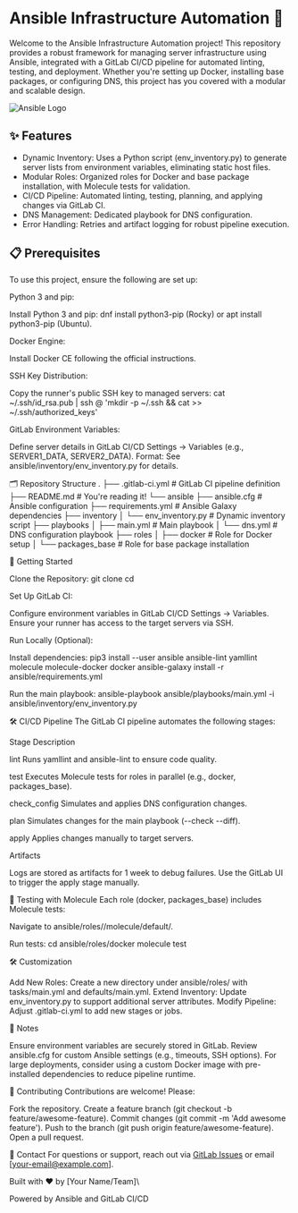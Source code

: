 # Ansible Infrastructure Automation 🚀

Welcome to the Ansible Infrastructure Automation project! This repository provides a robust framework for managing server infrastructure using Ansible, integrated with a GitLab CI/CD pipeline for automated linting, testing, and deployment. Whether you're setting up Docker, installing base packages, or configuring DNS, this project has you covered with a modular and scalable design.

![Ansible Logo](https://www.ansible.com/hubfs/2016_Images/AnsibleMark_RGB_RedWhite.png)
## ✨ Features

- Dynamic Inventory: Uses a Python script (env_inventory.py) to generate server lists from environment variables, eliminating static host files.
- Modular Roles: Organized roles for Docker and base package installation, with Molecule tests for validation.
- CI/CD Pipeline: Automated linting, testing, planning, and applying changes via GitLab CI.
- DNS Management: Dedicated playbook for DNS configuration.
- Error Handling: Retries and artifact logging for robust pipeline execution.

## 📋 Prerequisites
To use this project, ensure the following are set up:

Python 3 and pip:

Install Python 3 and pip: dnf install python3-pip (Rocky) or apt install python3-pip (Ubuntu).


Docker Engine:

Install Docker CE following the official instructions.


SSH Key Distribution:

Copy the runner's public SSH key to managed servers:
cat ~/.ssh/id_rsa.pub | ssh <user>@<server> 'mkdir -p ~/.ssh && cat >> ~/.ssh/authorized_keys'




GitLab Environment Variables:

Define server details in GitLab CI/CD Settings → Variables (e.g., SERVER1_DATA, SERVER2_DATA).
Format: See ansible/inventory/env_inventory.py for details.



🗂️ Repository Structure
.
├── .gitlab-ci.yml                  # GitLab CI pipeline definition
├── README.md                      # You're reading it!
└── ansible
    ├── ansible.cfg                 # Ansible configuration
    ├── requirements.yml            # Ansible Galaxy dependencies
    ├── inventory
    │   └── env_inventory.py       # Dynamic inventory script
    ├── playbooks
    │   ├── main.yml               # Main playbook
    │   └── dns.yml                # DNS configuration playbook
    ├── roles
    │   ├── docker                 # Role for Docker setup
    │   └── packages_base          # Role for base package installation

🚀 Getting Started

Clone the Repository:
git clone <repository-url>
cd <repository-name>


Set Up GitLab CI:

Configure environment variables in GitLab CI/CD Settings → Variables.
Ensure your runner has access to the target servers via SSH.


Run Locally (Optional):

Install dependencies:
pip3 install --user ansible ansible-lint yamllint molecule molecule-docker docker
ansible-galaxy install -r ansible/requirements.yml


Run the main playbook:
ansible-playbook ansible/playbooks/main.yml -i ansible/inventory/env_inventory.py





🛠️ CI/CD Pipeline
The GitLab CI pipeline automates the following stages:



Stage
Description



lint
Runs yamllint and ansible-lint to ensure code quality.


test
Executes Molecule tests for roles in parallel (e.g., docker, packages_base).


check_config
Simulates and applies DNS configuration changes.


plan
Simulates changes for the main playbook (--check --diff).


apply
Applies changes manually to target servers.


Artifacts

Logs are stored as artifacts for 1 week to debug failures.
Use the GitLab UI to trigger the apply stage manually.

🧪 Testing with Molecule
Each role (docker, packages_base) includes Molecule tests:

Navigate to ansible/roles/<role>/molecule/default/.

Run tests:
cd ansible/roles/docker
molecule test



🛠️ Customization

Add New Roles: Create a new directory under ansible/roles/ with tasks/main.yml and defaults/main.yml.
Extend Inventory: Update env_inventory.py to support additional server attributes.
Modify Pipeline: Adjust .gitlab-ci.yml to add new stages or jobs.

📝 Notes

Ensure environment variables are securely stored in GitLab.
Review ansible.cfg for custom Ansible settings (e.g., timeouts, SSH options).
For large deployments, consider using a custom Docker image with pre-installed dependencies to reduce pipeline runtime.

🤝 Contributing
Contributions are welcome! Please:

Fork the repository.
Create a feature branch (git checkout -b feature/awesome-feature).
Commit changes (git commit -m 'Add awesome feature').
Push to the branch (git push origin feature/awesome-feature).
Open a pull request.

📧 Contact
For questions or support, reach out via [GitLab Issues](/issues) or email [your-email@example.com].

Built with ❤️ by [Your Name/Team]\

Powered by Ansible and GitLab CI/CD


